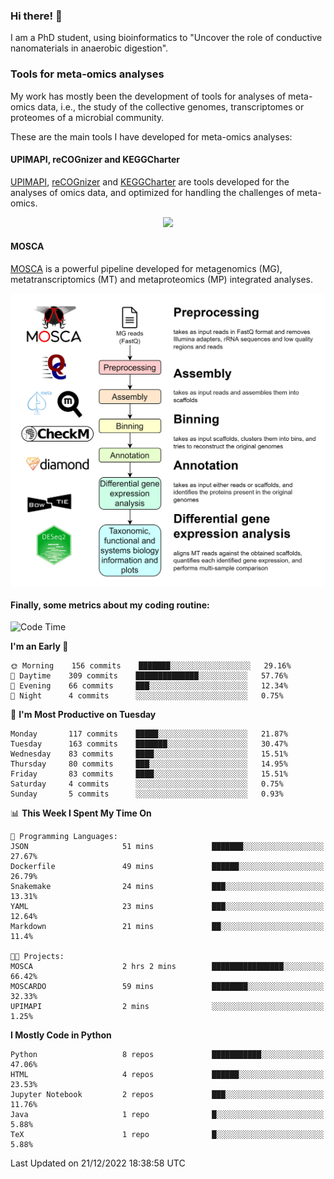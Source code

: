 ### Hi there! 👋

I am a PhD student, using bioinformatics to "Uncover the role of conductive nanomaterials in anaerobic digestion".

### Tools for meta-omics analyses

My work has mostly been the development of tools for analyses of meta-omics data, i.e., the study of the collective genomes, transcriptomes or proteomes of a microbial community.

These are the main tools I have developed for meta-omics analyses:

#### UPIMAPI, reCOGnizer and KEGGCharter

[UPIMAPI](https://github.com/iquasere/UPIMAPI), [reCOGnizer](https://github.com/iquasere/reCOGnizer) and [KEGGCharter](https://github.com/iquasere/KEGGCharter) are tools developed for the analyses of omics data, and optimized for handling the challenges of meta-omics.

<p align="center">
    <img src="assets/annotation_paper.png">
</p>

#### MOSCA

[MOSCA](https://github.com/iquasere/MOSCA) is a powerful pipeline developed for metagenomics (MG), metatranscriptomics (MT) and metaproteomics (MP) integrated analyses.

<p align="center">
    <img src="assets/mosca_workflow.png" align="center" width="700">
</p>


#### Finally, some metrics about my coding routine:

<!--START_SECTION:waka-->
![Code Time](http://img.shields.io/badge/Code%20Time-415%20hrs%2014%20mins-blue)

**I'm an Early 🐤** 

```text
🌞 Morning    156 commits    ███████░░░░░░░░░░░░░░░░░░   29.16% 
🌆 Daytime    309 commits    ██████████████░░░░░░░░░░░   57.76% 
🌃 Evening    66 commits     ███░░░░░░░░░░░░░░░░░░░░░░   12.34% 
🌙 Night      4 commits      ░░░░░░░░░░░░░░░░░░░░░░░░░   0.75%

```
📅 **I'm Most Productive on Tuesday** 

```text
Monday       117 commits    █████░░░░░░░░░░░░░░░░░░░░   21.87% 
Tuesday      163 commits    ███████░░░░░░░░░░░░░░░░░░   30.47% 
Wednesday    83 commits     ████░░░░░░░░░░░░░░░░░░░░░   15.51% 
Thursday     80 commits     ███░░░░░░░░░░░░░░░░░░░░░░   14.95% 
Friday       83 commits     ████░░░░░░░░░░░░░░░░░░░░░   15.51% 
Saturday     4 commits      ░░░░░░░░░░░░░░░░░░░░░░░░░   0.75% 
Sunday       5 commits      ░░░░░░░░░░░░░░░░░░░░░░░░░   0.93%

```


📊 **This Week I Spent My Time On** 

```text
💬 Programming Languages: 
JSON                     51 mins             ███████░░░░░░░░░░░░░░░░░░   27.67% 
Dockerfile               49 mins             ██████░░░░░░░░░░░░░░░░░░░   26.79% 
Snakemake                24 mins             ███░░░░░░░░░░░░░░░░░░░░░░   13.31% 
YAML                     23 mins             ███░░░░░░░░░░░░░░░░░░░░░░   12.64% 
Markdown                 21 mins             ██░░░░░░░░░░░░░░░░░░░░░░░   11.4%

🐱‍💻 Projects: 
MOSCA                    2 hrs 2 mins        ████████████████░░░░░░░░░   66.42% 
MOSCARDO                 59 mins             ████████░░░░░░░░░░░░░░░░░   32.33% 
UPIMAPI                  2 mins              ░░░░░░░░░░░░░░░░░░░░░░░░░   1.25%

```

**I Mostly Code in Python** 

```text
Python                   8 repos             ███████████░░░░░░░░░░░░░░   47.06% 
HTML                     4 repos             ██████░░░░░░░░░░░░░░░░░░░   23.53% 
Jupyter Notebook         2 repos             ███░░░░░░░░░░░░░░░░░░░░░░   11.76% 
Java                     1 repo              █░░░░░░░░░░░░░░░░░░░░░░░░   5.88% 
TeX                      1 repo              █░░░░░░░░░░░░░░░░░░░░░░░░   5.88%

```



 Last Updated on 21/12/2022 18:38:58 UTC
<!--END_SECTION:waka-->
